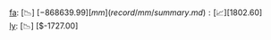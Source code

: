 [fa](record/fa/summary.md): [📉] [$-868639.99]  
[mm](record/mm/summary.md): [📈] [$1802.60]  
[ly](record/ly/summary.md): [📉] [$-1727.00]  
